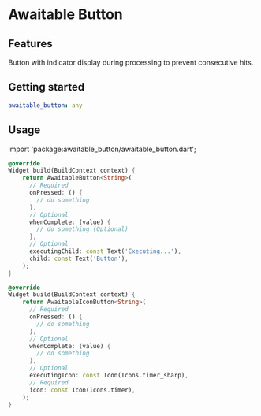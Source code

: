 # Awaitable Button

## Features

Button with indicator display during processing to prevent consecutive hits.

## Getting started

```pubspec.yaml
awaitable_button: any
```

## Usage

import 'package:awaitable_button/awaitable_button.dart';

```dart
@override
Widget build(BuildContext context) {
    return AwaitableButton<String>(
      // Required
      onPressed: () {
        // do something
      },
      // Optional
      whenComplete: (value) {
        // do something (Optional)
      },
      // Optional
      executingChild: const Text('Executing...'),
      child: const Text('Button'),
    );
}
```

```dart
@override
Widget build(BuildContext context) {
    return AwaitableIconButton<String>(
      // Required
      onPressed: () {
        // do something
      },
      // Optional
      whenComplete: (value) {
        // do something
      },
      // Optional
      executingIcon: const Icon(Icons.timer_sharp),
      // Required
      icon: const Icon(Icons.timer),
    );
}
```
